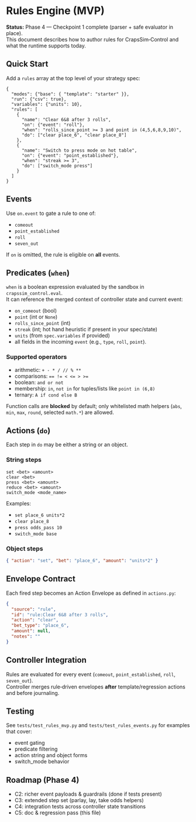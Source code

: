 # Rules Engine (MVP)

**Status:** Phase 4 — Checkpoint 1 complete (parser + safe evaluator in place).  
This document describes how to author rules for CrapsSim‑Control and what the runtime supports today.

## Quick Start

Add a `rules` array at the top level of your strategy spec:

```jsonc
{
  "modes": {"base": { "template": "starter" }},
  "run": {"csv": true},
  "variables": {"units": 10},
  "rules": [
    {
      "name": "Clear 6&8 after 3 rolls",
      "on": {"event": "roll"},
      "when": "rolls_since_point >= 3 and point in (4,5,6,8,9,10)",
      "do": ["clear place_6", "clear place_8"]
    },
    {
      "name": "Switch to press mode on hot table",
      "on": {"event": "point_established"},
      "when": "streak >= 3",
      "do": ["switch_mode press"]
    }
  ]
}
```

## Events

Use `on.event` to gate a rule to one of:
- `comeout`
- `point_established`
- `roll`
- `seven_out`

If `on` is omitted, the rule is eligible on **all** events.

## Predicates (`when`)

`when` is a boolean expression evaluated by the sandbox in `crapssim_control.eval`.  
It can reference the merged context of controller state and current event:

- `on_comeout` (bool)
- `point` (int or `None`)
- `rolls_since_point` (int)
- `streak` (int; hot hand heuristic if present in your spec/state)
- `units` (from `spec.variables` if provided)
- all fields in the incoming `event` (e.g., `type`, `roll`, `point`).

### Supported operators

- arithmetic: `+ - * / // % **`
- comparisons: `== != < <= > >=`
- boolean: `and or not`
- membership: `in`, `not in` for tuples/lists like `point in (6,8)`
- ternary: `A if cond else B`

Function calls are **blocked** by default; only whitelisted math helpers (`abs`, `min`, `max`, `round`, selected `math.*`) are allowed.

## Actions (`do`)

Each step in `do` may be either a string or an object.

### String steps

```
set <bet> <amount>
clear <bet>
press <bet> <amount>
reduce <bet> <amount>
switch_mode <mode_name>
```

Examples:
- `set place_6 units*2`
- `clear place_8`
- `press odds_pass 10`
- `switch_mode base`

### Object steps

```json
{ "action": "set", "bet": "place_6", "amount": "units*2" }
```

## Envelope Contract

Each fired step becomes an Action Envelope as defined in `actions.py`:
```json
{
  "source": "rule",
  "id": "rule:Clear 6&8 after 3 rolls",
  "action": "clear",
  "bet_type": "place_6",
  "amount": null,
  "notes": ""
}
```

## Controller Integration

Rules are evaluated for every event (`comeout`, `point_established`, `roll`, `seven_out`).  
Controller merges rule‑driven envelopes **after** template/regression actions and before journaling.

## Testing

See `tests/test_rules_mvp.py` and `tests/test_rules_events.py` for examples that cover:
- event gating
- predicate filtering
- action string and object forms
- switch_mode behavior

## Roadmap (Phase 4)

- C2: richer event payloads & guardrails (done if tests present)
- C3: extended step set (parlay, lay, take odds helpers)
- C4: integration tests across controller state transitions
- C5: doc & regression pass (this file)
